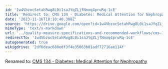 ```yaml
---
id: '1w4VbzocSetahRwg8L0i1saJYqZLjfNnoq4pruRq-1cE'
title: 'Redirect to: CMS 134 - Diabetes: Medical Attention for Nephropathy'
date: '2023-11-16T18:10:40.308Z'
source: 'https://drive.google.com/open?id=1w4VbzocSetahRwg8L0i1saJYqZLjfNnoq4pruRq-1cE'
mimeType: 'text/x-markdown'
url: '../quality-measure-specifications-and-recommended-workflows/cms-134-diabetes-medical-attention-for-nephropathy.md'
redirectTo: '1w4VbzocSetahRwg8L0i1saJYqZLjfNnoq4pruRq-1cE'
autogenerated: true
wikigdrive: '2df6deac680edf3f4e35063b01adf72716ae114f'
---
```

Renamed to: [CMS 134 - Diabetes: Medical Attention for Nephropathy](../quality-measure-specifications-and-recommended-workflows/cms-134-diabetes-medical-attention-for-nephropathy.md)
